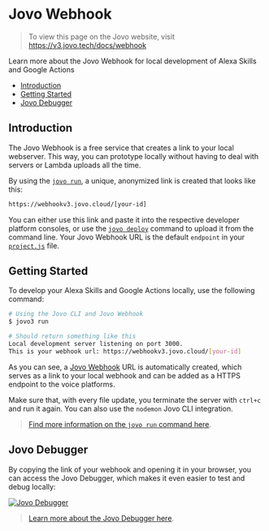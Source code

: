 # Jovo Webhook

> To view this page on the Jovo website, visit https://v3.jovo.tech/docs/webhook

Learn more about the Jovo Webhook for local development of Alexa Skills and Google Actions

- [Introduction](#introduction)
- [Getting Started](#getting-started)
- [Jovo Debugger](#jovo-debugger)

## Introduction

The Jovo Webhook is a free service that creates a link to your local webserver. This way, you can prototype locally without having to deal with servers or Lambda uploads all the time.

By using the [`jovo run`](./cli/run './cli/run'), a unique, anonymized link is created that looks like this:

```sh
https://webhookv3.jovo.cloud/[your-id]
```

You can either use this link and paste it into the respective developer platform consoles, or use the [`jovo deploy`](https://v3.jovo.tech/marketplace/jovo-cli/deploy) command to upload it from the command line. Your Jovo Webhook URL is the default `endpoint` in your [`project.js`](../configuration/project-js.md './project-js') file.

## Getting Started

To develop your Alexa Skills and Google Actions locally, use the following command:

```sh
# Using the Jovo CLI and Jovo Webhook
$ jovo3 run

# Should return something like this
Local development server listening on port 3000.
This is your webhook url: https://webhookv3.jovo.cloud/[your-id]
```

As you can see, a [Jovo Webhook](#jovo-webhook) URL is automatically created, which serves as a link to your local webhook and can be added as a HTTPS endpoint to the voice platforms.

Make sure that, with every file update, you terminate the server with `ctrl+c` and run it again. You can also use the `nodemon` Jovo CLI integration.

> [Find more information on the `jovo run` command here](./cli/run.md './cli/run').

## Jovo Debugger

By copying the link of your webhook and opening it in your browser, you can access the Jovo Debugger, which makes it even easier to test and debug locally:

[![Jovo Debugger](../img/jovo-debugger-basic-interaction.gif)](./debugger.md './debugger')

> [Learn more about the Jovo Debugger here](./debugger.md './debugger').

<!--[metadata]: {"description": "Learn more about local development of Alexa Skills and Google Actions with the Jovo Webhook.", "route": "webhook"}-->
